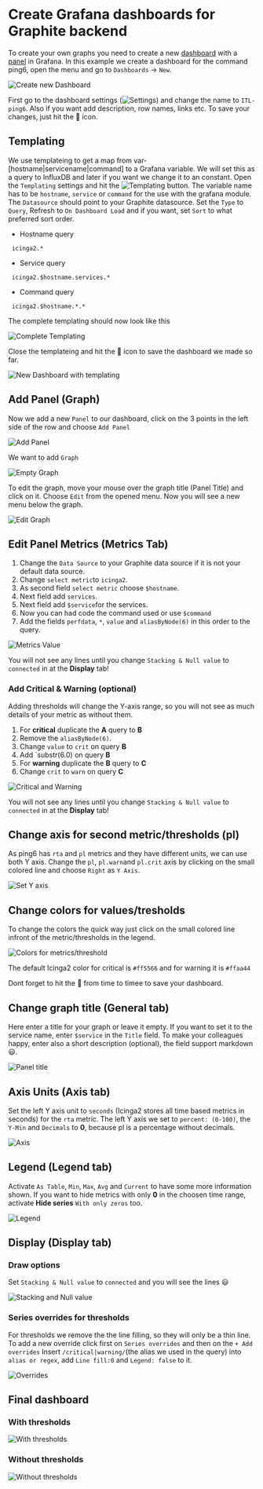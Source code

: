 # Create Grafana dashboards for Graphite backend

To create your own graphs you need to create a new [dashboard](http://docs.grafana.org/guides/basic_concepts/#dashboard) with a [panel](http://docs.grafana.org/guides/basic_concepts/#panel) in Grafana.
In this example we create a dashboard for the command ping6, open the menu and go to `Dashboards` -> `New`.

![Create new Dashboard](images/06-create-new.png)

First go to the dashboard settings (![Settings](images/06-cog.png)) and change the name to `ITL-ping6`.
Also if you want add description, row names, links etc.
To save your changes, just hit the :floppy_disk: icon.

## Templating

We use templateing to get a map from var-[hostname|servicename|command] to a Grafana variable. We will set this as a query to InfluxDB and later if you want we change it to an constant.
Open the `Templating` settings and hit the ![Templating](images/06-new-button.png) button.
The variable name has to be `hostname`, `service` or `command` for the use with the grafana module.
The `Datasource` should point to your Graphite datasource.
Set the `Type` to `Query`, Refresh to `On Dashboard Load` and if you want, set `Sort` to what preferred sort order.

 * Hostname query

```
 icinga2.*
```

 * Service query

```
 icinga2.$hostname.services.*
```

 * Command query

```
 icinga2.$hostname.*.*
```

The complete templating should now look like this

![Complete Templating](images/07-templating-graphite.png)

Close the templateing and hit the :floppy_disk: icon to save the dashboard we made so far.

![New Dashboard with templating](images/06-new-dashboard-with-templating.png)

## Add Panel (Graph)

Now we add a new `Panel` to our dashboard, click on the 3 points in the left side of the row and choose `Add Panel`

![Add Panel](images/06-dashboard-add-panel.png)

We want to add `Graph`

![Empty Graph](images/06-dashboard-panel.png)

To edit the graph, move your mouse over the graph title (Panel Title) and click on it.
Choose `Edit` from the opened menu. Now you will see a new menu below the graph.

![Edit Graph](images/07-dashboard-panel-graphite-edit.png)

## Edit Panel Metrics (Metrics Tab)

 1. Change the `Data Source` to your Graphite data source if it is not your default data source.
 2. Change `select metric`to `icinga2`.
 3. As second field `select metric` choose `$hostname`.
 4. Next field add `services`.
 5. Next field add `$service`for the services.
 6. Now you can had code the command used or use `$command`
 7. Add the fields `perfdata`, `*`, `value` and `aliasByNode(6)` in this order to the query.

![Metrics Value](images/07-dashboard-panel-metrics-graphite.png)

You will not see any lines until you change `Stacking & Null value` to `connected` in at the **Display** tab!

### Add Critical & Warning (optional)

Adding thresholds will change the Y-axis range, so you will not see as much details of your metric as without them.

 1. For __critical__ duplicate the __A__ query to __B__
 2. Remove the `aliasByNode(6)`.
 3. Change `value` to `crit` on query __B__
 4. Add `substr(6.0) on query __B__
 5. For __warning__ duplicate the __B__ query to __C__
 6. Change `crit` to `warn` on query __C__

![Critical and Warning](images/07-dashboard-panel-metrics-crit-warn-graphite.png)

You will not see any lines until you change `Stacking & Null value` to `connected` in at the __Display__ tab!

## Change axis for second metric/thresholds (pl)

As ping6 has `rta` and `pl` metrics and they have different units, we can use both Y axis.
Change the `pl`, `pl.warn`and `pl.crit` axis by clicking on the small colored line and choose `Right` as `Y Axis`.

![Set Y axis](images/06-dashboard-panel-yaxis.png)

## Change colors for values/tresholds

To change the colors the quick way just click on the small colored line infront of the metric/thresholds in the legend.

![Colors for metrics/threshold](images/06-dashboard-panel-colors.png)

The default Icinga2 color for critical is `#ff5566` and for warning it is `#ffaa44`

Dont forget to hit the :floppy_disk: from time to timee to save your dashboard.

## Change graph title (General tab)

Here enter a title for your graph or leave it empty. If you want to set it to the service name, enter `$service` in the `Title` field.
To make your colleagues happy, enter also a short description (optional), the field support markdown :smiley:.

![Panel title](images/06-dashboard-panel-title.png)

## Axis Units (Axis tab)

Set the left Y axis unit to `seconds` (Icinga2 stores all time based metrics in seconds) for the `rta` metric.
The left Y axis we set to `percent: (0-100)`, the `Y-Min` and `Decimals` to __0__, because pl is a percentage without decimals.

![Axis](images/06-dashboard-panel-axis.png)

## Legend (Legend tab)

Activate `As Table`, `Min`, `Max`, `Avg` and `Current` to have some more information shown.
If you want to hide metrics with only __0__ in the choosen time range, activate __Hide series__ `With only zeros` too.

![Legend](images/06-dashboard-panel-legend.png)

## Display (Display tab)

### Draw options

Set `Stacking & Null value` to `connected` and you will see the lines :smiley:

![Stacking and Null value](images/07-dashboard-panel-display-draw-options-graphite.png)

### Series overrides for thresholds

For thresholds we remove the the line filling, so they will only be a thin line.
To add a new override click first on `Series overrides` and then on the `+ Add overrides`
Insert `/critical|warning/`(the alias we used in the query) into `alias or regex`, add `Line fill:0` and `Legend: false` to it.

![Overrides](images/07-dashboard-panel-display-overrides-graphite.png)


## Final dashboard

### With thresholds

![With thresholds](images/07-final-dashboard-threshold-graphite.png)

### Without thresholds

![Without thresholds](images/07-final-dashboard-without-threshold-graphite.png)
